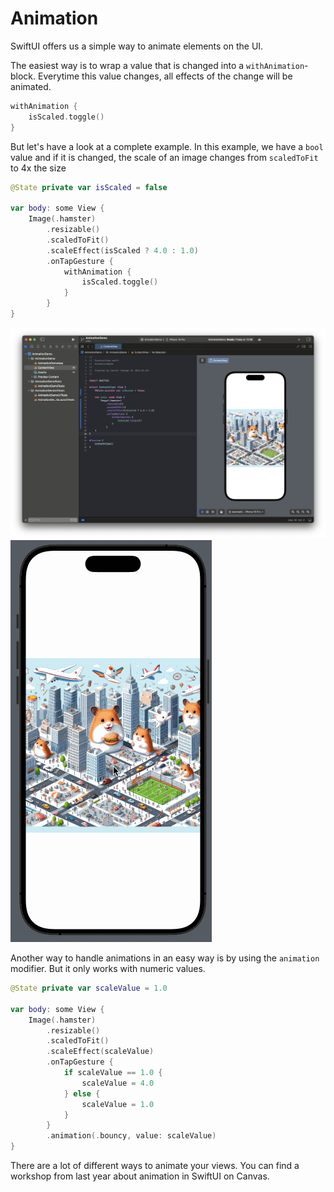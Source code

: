 # Animation

SwiftUI offers us a simple way to animate elements on the UI.

The easiest way is to wrap a value that is changed into a `withAnimation`-block. Everytime this value changes, all effects of the change will be animated.

```Swift
withAnimation {
    isScaled.toggle()
}
```

But let's have a look at a complete example. In this example, we have a `bool` value and if it is changed, the scale of an image changes from `scaledToFit` to 4x the size

```Swift
@State private var isScaled = false

var body: some View {
    Image(.hamster)
        .resizable()
        .scaledToFit()
        .scaleEffect(isScaled ? 4.0 : 1.0)
        .onTapGesture {
            withAnimation {
                isScaled.toggle()
            }
        }
}
```

![Screenshot](../assets/ios-scale.png)
![Animation](../assets/ios-scale.gif)

Another way to handle animations in an easy way is by using the `animation` modifier. But it only works with numeric values.

```Swift
@State private var scaleValue = 1.0

var body: some View {
    Image(.hamster)
        .resizable()
        .scaledToFit()
        .scaleEffect(scaleValue)
        .onTapGesture {
            if scaleValue == 1.0 {
                scaleValue = 4.0
            } else {
                scaleValue = 1.0
            }
        }
        .animation(.bouncy, value: scaleValue)
}
```

There are a lot of different ways to animate your views. You can find a workshop from last year about animation in SwiftUI on Canvas.
